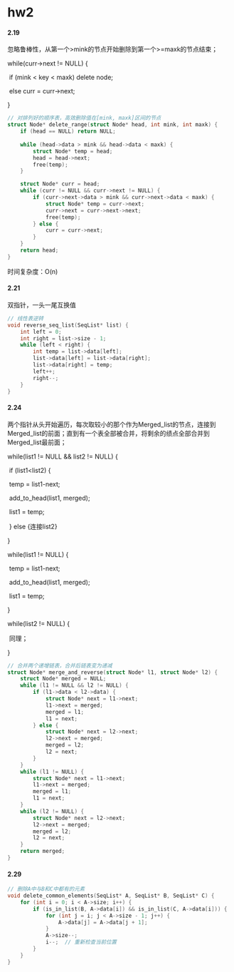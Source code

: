 # hw2

#### 2.19

忽略鲁棒性，从第一个>mink的节点开始删除到第一个>=maxk的节点结束；

while(curr->next != NULL) {

​		if (mink < key  < maxk) delete node;

​		else curr = curr->next;

}

```c
// 对排列好的顺序表，高效删除值在[mink, maxk]区间的节点
struct Node* delete_range(struct Node* head, int mink, int maxk) {
    if (head == NULL) return NULL;
    
    while (head->data > mink && head->data < maxk) {
        struct Node* temp = head;
        head = head->next;
        free(temp);
    }

    struct Node* curr = head;
    while (curr != NULL && curr->next != NULL) {
        if (curr->next->data > mink && curr->next->data < maxk) {
            struct Node* temp = curr->next;
            curr->next = curr->next->next;
            free(temp);
        } else {
            curr = curr->next;
        }
    }
    return head;
}
```

时间复杂度：O(n)



#### 2.21

双指针，一头一尾互换值

```c
// 线性表逆转
void reverse_seq_list(SeqList* list) {
    int left = 0;
    int right = list->size - 1;
    while (left < right) {
        int temp = list->data[left];
        list->data[left] = list->data[right];
        list->data[right] = temp;
        left++;
        right--;
    }
}
```



#### 2.24

两个指针从头开始遍历，每次取较小的那个作为Merged_list的节点，连接到Merged_list的前面；直到有一个表全部被合并，将剩余的绩点全部合并到Merged_list最前面；



while(list1 != NULL && list2 != NULL) {

​		if (list1<list2) {

​				temp = list1-next;

​				add_to_head(list1, merged);

​				list1 = temp;

​		} else {连接list2}

}

while(list1 != NULL) {

​		temp = list1-next;

​		add_to_head(list1, merged);

​		list1 = temp;

}

while(list2 != NULL) {

​		同理；

}

```c
// 合并两个递增链表，合并后链表变为递减
struct Node* merge_and_reverse(struct Node* l1, struct Node* l2) {
    struct Node* merged = NULL;
    while (l1 != NULL && l2 != NULL) {
        if (l1->data < l2->data) {
            struct Node* next = l1->next;
            l1->next = merged;
            merged = l1;
            l1 = next;
        } else {
            struct Node* next = l2->next;
            l2->next = merged;
            merged = l2;
            l2 = next;
        }
    }
    while (l1 != NULL) {
        struct Node* next = l1->next;
        l1->next = merged;
        merged = l1;
        l1 = next;
    }
    while (l2 != NULL) {
        struct Node* next = l2->next;
        l2->next = merged;
        merged = l2;
        l2 = next;
    }
    return merged;
}
```



#### 2.29

```c
// 删除A中与B和C中都有的元素
void delete_common_elements(SeqList* A, SeqList* B, SeqList* C) {
    for (int i = 0; i < A->size; i++) {
        if (is_in_list(B, A->data[i]) && is_in_list(C, A->data[i])) {
            for (int j = i; j < A->size - 1; j++) {
                A->data[j] = A->data[j + 1];
            }
            A->size--;
            i--;  // 重新检查当前位置
        }
    }
}
```

